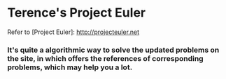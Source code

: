 # Terence's Project Euler

Refer to [Project Euler]: http://projecteuler.net

### It's quite a algorithmic way to solve the updated problems on the site, in which offers the references of corresponding problems, which may help you a lot.
